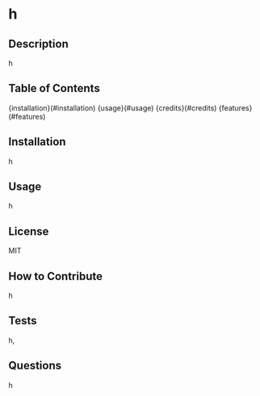 # h
## Description
h
## Table of Contents
{installation}(#installation)
{usage}(#usage)
{credits}(#credits)
{features}(#features)
## Installation
h
## Usage
h
## License
MIT
## How to Contribute
h
## Tests
h,
## Questions
h

